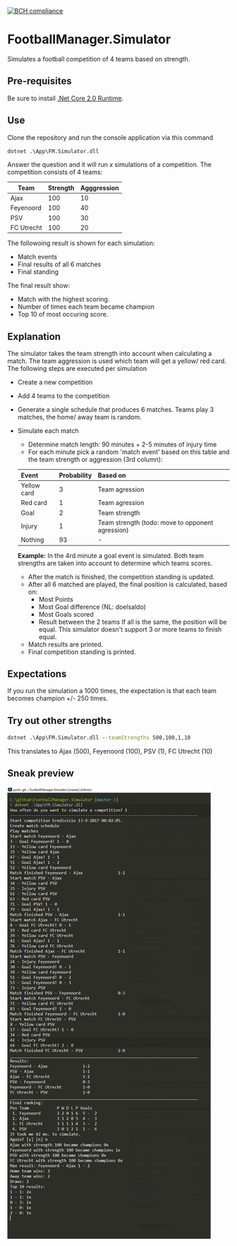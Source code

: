 [![BCH compliance](https://bettercodehub.com/edge/badge/kloarubeek/FootballManager.Simulator?branch=master)](https://bettercodehub.com/)

# FootballManager.Simulator
Simulates a football competition of 4 teams based on strength.

## Pre-requisites
Be sure to install [.Net Core 2.0 Runtime](https://www.microsoft.com/net/download/core#/runtime). 

## Use
Clone the repository and run the console application via this command

```cmd
dotnet .\App\FM.Simulator.dll
```

Answer the question and it will run _x_ simulations of a competition. The competition consists of 4 teams:

Team       | Strength | Agggression
-----------|----------|------------
Ajax       | 100      | 10
Feyenoord  | 100      | 40
PSV        | 100      | 30
FC Utrecht | 100      | 20

The followoing result is shown for each simulation:
- Match events
- Final results of all 6 matches
- Final standing

The final result show:
- Match with the highest scoring.
- Number of times each team became champion
- Top 10 of most occuring score.

## Explanation
The simulator takes the team strength into account when calculating a match. The team aggression is used which team will get a yellow/ red card.
The following steps are executed per simulation

- Create a new competition
- Add 4 teams to the competition
- Generate a single schedule that produces 6 matches. Teams play 3 matches, the home/ away team is random.
- Simulate each match
  - Determine match length: 90 minutes + 2-5 minutes of injury time
  - For each minute pick a random 'match event' based on this table and the team strength or aggression (3rd column):
  
  Event       | Probability | Based on
  ------------|-------------|---------
  Yellow card | 3           | Team agression
  Red card    | 1           | Team agression
  Goal        | 2           | Team strength
  Injury      | 1           | Team strength (todo: move to opponent agression)
  Nothing     | 93          | -

  __Example:__
  In the 4rd minute a goal event is simulated. Both team strengths are taken into account to determine which teams scores.
  - After the match is finished, the competition standing is updated.
  - After all 6 matched are played, the final position is calculated, based on:
    - Most Points
    - Most Goal difference (NL: doelsaldo)
    - Most Goals scored
    - Result between the 2 teams
    If all is the same, the position will be equal. This simulator doesn't support 3 or more teams to finish equal.
  - Match results are printed.
  - Final competition standing is printed.

## Expectations
If you run the simulation a 1000 times, the expectation is that each team becomes champion +/- 250 times.

## Try out other strengths

```cmd
dotnet .\App\FM.Simulator.dll --teamStrengths 500,100,1,10
```

This translates to Ajax (500), Feyenoord (100), PSV (1), FC Utrecht (10)

## Sneak preview
![screenshot](App/screenshot.png)

